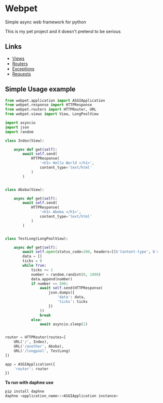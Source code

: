 # Webpet
Simple async web framework for python

This is my pet project and it doesn't pretend to be serious

## Links
- [Views](webpet/views/README.md)
- [Routers](webpet/routers/README.md)
- [Exceptions](webpet/exceptions/README.md)
- [Requests](webpet/request/README.md)


## Simple Usage example

```python
from webpet.application import ASGIApplication
from webpet.response import HTTPResponse
from webpet.routers import HTTPRouter, URL
from webpet.views import View, LongPoolView

import asyncio
import json
import random

class Index(View):

    async def get(self):
        await self.send(
            HTTPResponse(
                '<h1> Hello World </h1>',
                content_type='text/html'
            )
        )


class Aboba(View):

    async def get(self):
        await self.send(
            HTTPResponse(
                '<h1> Aboba </h1>',
                content_type='text/html'
            )
        )


class TestLong(LongPoolView):

    async def get(self):
        await self.open(status_code=200, headers=[(b'Content-type', b'application/json')])
        data = []
        ticks = 0
        while True:
            ticks += 1
            number = random.randint(0, 1000)
            data.append(number)
            if number >= 500:
                await self.send(HTTPResponse(
                    json.dumps({
                        'data': data,
                        'ticks': ticks
                    })
                ))
                break
            else:
                await asyncio.sleep(1)


router = HTTPRouter(routes=[
    URL('/', Index),
    URL('/another', Aboba),
    URL('/longpool', TestLong)
])

app = ASGIApplication({
    'router': router
})
```

**To run with daphne use**
```bash
pip install daphne
daphne <application_name>:<ASGIApplication instance>
```